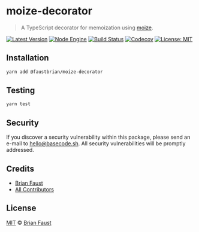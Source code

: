 # moize-decorator

> A TypeScript decorator for memoization using [moize](https://github.com/planttheidea/moize).

[![Latest Version](https://badgen.now.sh/npm/v/@faustbrian/moize-decorator)](https://www.npmjs.com/package/@faustbrian/moize-decorator)
[![Node Engine](https://badgen.now.sh/npm/node/@faustbrian/moize-decorator)](https://www.npmjs.com/package/@faustbrian/moize-decorator)
[![Build Status](https://badgen.now.sh/circleci/github/faustbrian/moize-decorator)](https://circleci.com/gh/faustbrian/moize-decorator)
[![Codecov](https://badgen.now.sh/codecov/c/github/faustbrian/moize-decorator)](https://codecov.io/gh/faustbrian/moize-decorator)
[![License: MIT](https://badgen.now.sh/badge/license/MIT/green)](https://opensource.org/licenses/MIT)

## Installation

```bash
yarn add @faustbrian/moize-decorator
```

## Testing

```bash
yarn test
```

## Security

If you discover a security vulnerability within this package, please send an e-mail to hello@basecode.sh. All security vulnerabilities will be promptly addressed.

## Credits

-   [Brian Faust](https://github.com/faustbrian)
-   [All Contributors](../../../../contributors)

## License

[MIT](LICENSE) © [Brian Faust](https://basecode.sh)

